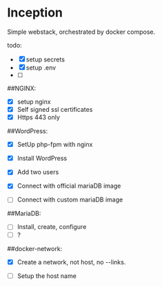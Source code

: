 # Inception
Simple webstack, orchestrated by docker compose.

todo:
- [X] setup secrets
- [X] setup .env
- [ ]

##NGINX:
- [x] setup nginx
- [x] Self signed ssl certificates
- [x] Https 443 only

##WordPress:
- [X] SetUp php-fpm with nginx
- [X] Install WordPress
- [X] Add two users
- [X] Connect with official mariaDB image
- [ ] Connect with custom mariaDB image



##MariaDB:
- [ ] Install, create, configure
- [ ] ?

##docker-network:
- [X] Create a network, not host, no --links.
- [ ] Setup the host name

